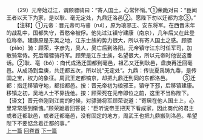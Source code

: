 　　（29）元帝始过江，谓顾骠骑曰：“寄人国土，心常怀惭。”①荣跪对曰：“臣闻王者以天下为家，是以耿、毫无定处，九鼎迁洛邑②。愿陛下勿以迁都为念③。”
　　【注释】①元帝：晋元帝司马睿（ruì），原为琅邪王、安东将军。在西晋末年的战乱中，国都失守，晋愍帝被俘。他先过江镇守建康（南京），几年后又在此登位称帝。建康原是东吴之地，江东士族的势力很大，所以有寄人国土之感。顾骠（piào）骑：顾荣，字彦先，吴人，吴亡后到洛阳。元帝镇守江东时任军司，加散骑常侍。死后赠骠骑将军。顾荣是江东士族，名望很大，所以元帝时他说这番话。②耿、亳（bó）：商代成汤迁国都到毫邑，祖乙又迁到耿邑，盘庚再迁回毫邑。从成汤到盘庚，共迁都五次，所以说“无定处”。九鼎：传说夏禹铸九鼎，是传国之宝，权力的象征。周武王定都镐京，却把九鼎迁到同的东都洛邑。
　　③迁都：指迁移镇守地，都指都邑。按：晋元帝初为琅邪王，镇守下邳，后移镇建康。移镇之初，吴地人士不靠拢他。按：顾荣死在元帝即位之前，这里不当称陛下。【译文】晋元帝刚到江南的时候，对骠骑将军顾荣说道：“寄居在他人国土上，心里常常感到惭愧。”顾荣跪着回答说：“臣听说帝王把天下看成家，因此商代的君主或者迁都耿邑，或者迁都毫邑，没有固定的地方，周武王也把九鼎搬到洛邑。希望陛下不要惦念着迁都的事。”
<br>[上一篇](02_028) [回卷首](02_000) [下一篇](02_030)
